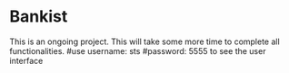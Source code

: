 # Bankist
This is an ongoing project. This will take some more time to complete all functionalities. 
#use username: sts
#password: 5555
to see the user interface
